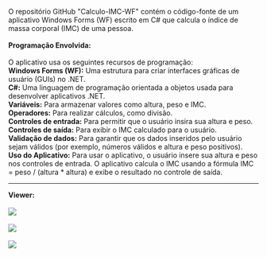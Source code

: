 O repositório GitHub "Calculo-IMC-WF" contém o código-fonte de um aplicativo Windows Forms (WF) escrito em C# que calcula o índice de massa corporal (IMC) de uma pessoa.<br><br>
<b>Programação Envolvida:</b><br><br>
O aplicativo usa os seguintes recursos de programação:<br>
<b>Windows Forms (WF):</b> Uma estrutura para criar interfaces gráficas de usuário (GUIs) no .NET.<br>
<b>C#:</b> Uma linguagem de programação orientada a objetos usada para desenvolver aplicativos .NET.<br>
<b>Variáveis:</b> Para armazenar valores como altura, peso e IMC.<br>
<b>Operadores:</b>  Para realizar cálculos, como divisão.<br>
<b>Controles de entrada:</b> Para permitir que o usuário insira sua altura e peso.<br>
<b>Controles de saída:</b> Para exibir o IMC calculado para o usuário.<br>
<b>Validação de dados:</b> Para garantir que os dados inseridos pelo usuário sejam válidos (por exemplo, números válidos e altura e peso positivos).<br>
<b>Uso do Aplicativo:</b> Para usar o aplicativo, o usuário insere sua altura e peso nos controles de entrada. O aplicativo calcula o IMC usando a fórmula IMC = peso / (altura * altura) e exibe o resultado no controle de saída.<hr>

<b>Viewer:</b><br><br>
<img src="https://lh3.googleusercontent.com/pw/AP1GczMVPwhgZK7dpEyJo1YLrUJUvCHJgz-WDzQaH9MbeYEXM3nSs_ydQ5BR0DX4c4LSj8tQnMzXiIN2ZH4KpDgVsyzlU1GpeUSs7hmg_dUl2hY-RlDDs48c-QWlE3ajxVcDHdnlcVgDrujJd9pCBuKDiPk=w1634-h919-s-no-gm?authuser=1"><br><br>
<img src="https://lh3.googleusercontent.com/pw/AP1GczMDAh5xqUMfDrs15wb5nfO1g4xp5CdtqkbbtcHxXPxk8DBJU8ke-jfiEj4xxxWYETpjzinXtBhkzerob5dnEjsSr4GWzlEkr38R1h6jWm2xXFzQTAf4_4N3Eod4zm9-bJkBf4NOPSSP7O2PmzC0uhM=w1634-h919-s-no-gm?authuser=1"><br><br>
<img src="https://lh3.googleusercontent.com/pw/AP1GczPBr9UZWgNOR67Qpr0PbNE9sxdfOcKQrFHAe8D-yI3FBMPrwByfpUm6-cANtKWQG60xTnIQrd5tdfOQTZKiptiWcBgsXkfC74vuSiKvXHpMOK7JHVXpvpFFZ_Ed_VJoRiQIj0GHYYGdTsQznpmDnBk=w1634-h919-s-no-gm?authuser=1"><br>

